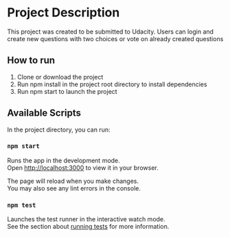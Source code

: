 # Project Description

This project was created to be submitted to Udacity. Users can login and create new questions with two choices or vote on already created questions

## How to run

1. Clone or download the project
2. Run npm install in the project root directory to install dependencies
3. Run npm start to launch the project

## Available Scripts

In the project directory, you can run:

### `npm start`

Runs the app in the development mode.\
Open [http://localhost:3000](http://localhost:3000) to view it in your browser.

The page will reload when you make changes.\
You may also see any lint errors in the console.

### `npm test`

Launches the test runner in the interactive watch mode.\
See the section about [running tests](https://facebook.github.io/create-react-app/docs/running-tests) for more information.
